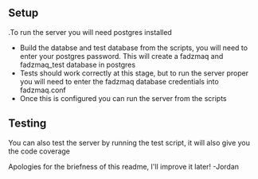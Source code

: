## Setup
.To run the server you will need postgres installed
- Build the databse and test database from the scripts, you will need to enter your postgres password.
This will create a fadzmaq and fadzmaq_test database in postgres
- Tests should work correctly at this stage, but to run the server proper you will need to enter the fadzmaq database 
credentials into fadzmaq.conf
- Once this is configured you can run the server from the scripts

## Testing
You can also test the server by running the test script, it will also give you the code coverage

Apologies for the briefness of this readme, I'll improve it later! -Jordan
